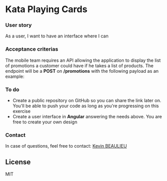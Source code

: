 # Kata Playing Cards
### User story
As a user, I want to have an interface where I can 

### Acceptance criterias
The mobile team requires an API allowing the application to display the list of promotions a customer could have if he takes a list of products. The endpoint will be a **POST** on **/promotions** with the following payload as an example:

### To do
* Create a public repository on GitHub so you can share the link later on. You'll be able to push your code as long as you're progressing on this exercise
* Create a user interface in **Angular** answering the needs above. You are free to create your own design

### Contact
In case of questions, feel free to contact:  [Kevin BEAULIEU](mailto:kevin.beaulieu@orange.com?subject=Kata%20Products%20Promotions)

License
----

MIT
